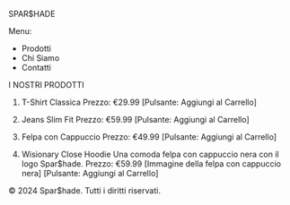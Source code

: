 SPAR$HADE

Menu:
- Prodotti
- Chi Siamo
- Contatti

I NOSTRI PRODOTTI

1. T-Shirt Classica
   Prezzo: €29.99
   [Pulsante: Aggiungi al Carrello]

2. Jeans Slim Fit
   Prezzo: €59.99
   [Pulsante: Aggiungi al Carrello]

3. Felpa con Cappuccio
   Prezzo: €49.99
   [Pulsante: Aggiungi al Carrello]

4. Wisionary Close Hoodie
   Una comoda felpa con cappuccio nera con il logo Spar$hade.
   Prezzo: €59.99
   [Immagine della felpa con cappuccio nera]
   [Pulsante: Aggiungi al Carrello]

© 2024 Spar$hade. Tutti i diritti riservati.

